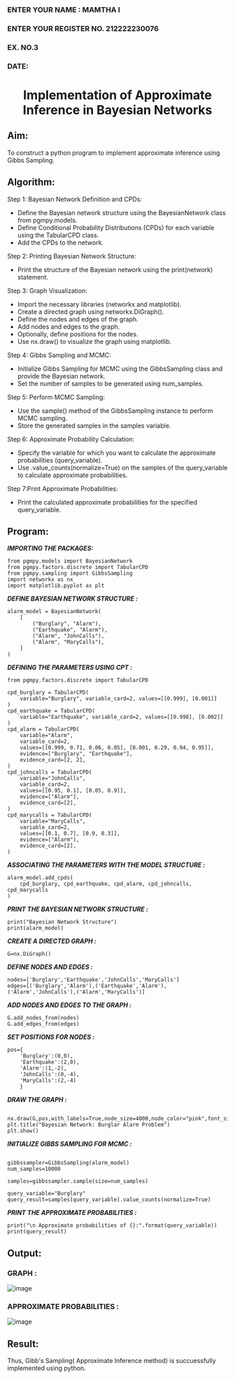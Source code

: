 <H3>ENTER YOUR NAME : MAMTHA I</H3>
<H3>ENTER YOUR REGISTER NO. 212222230076</H3>
<H3>EX. NO.3</H3>
<H3>DATE:</H3>
<H1 ALIGN =CENTER> Implementation of Approximate Inference in Bayesian Networks
</H1>

## Aim: 
   To construct a python program to implement approximate inference using Gibbs Sampling.</br>
## Algorithm:
   Step 1: Bayesian Network Definition and CPDs:<br>
    <ul> <li>Define the Bayesian network structure using the BayesianNetwork class from pgmpy.models.</li>
    <li>Define Conditional Probability Distributions (CPDs) for each variable using the TabularCPD class.</li>
    <li>Add the CPDs to the network.</li></ul>
    Step 2: Printing Bayesian Network Structure:<br>
    <ul><li>Print the structure of the Bayesian network using the print(network) statement.</li></ul>
   Step 3: Graph Visualization:
    <ul><li>Import the necessary libraries (networkx and matplotlib).</li>
    <li>Create a directed graph using networkx.DiGraph().</li>
    <li>Define the nodes and edges of the graph.</li>
    <li>Add nodes and edges to the graph.</li>
    <li>Optionally, define positions for the nodes.</li>
    <li>Use nx.draw() to visualize the graph using matplotlib.</li></ul>
    Step 4: Gibbs Sampling and MCMC:<br>
    <ul><li>Initialize Gibbs Sampling for MCMC using the GibbsSampling class and provide the Bayesian network.</li>
    <li>Set the number of samples to be generated using num_samples.</li></ul>
    Step 5: Perform MCMC Sampling:<br>
    <ul><li>Use the sample() method of the GibbsSampling instance to perform MCMC sampling.</li>
    <li>Store the generated samples in the samples variable.</li></ul>
    Step 6: Approximate Probability Calculation:<br>
    <ul><li>Specify the variable for which you want to calculate the approximate probabilities (query_variable).</li>
    <li>Use .value_counts(normalize=True) on the samples of the query_variable to calculate approximate probabilities.</li></ul>
    Step 7:Print Approximate Probabilities:<br>
    <ul><li>Print the calculated approximate probabilities for the specified query_variable.</li></ul>


## Program:

***IMPORTING THE PACKAGES:***
```
from pgmpy.models import BayesianNetwork
from pgmpy.factors.discrete import TabularCPD
from pgmpy.sampling import GibbsSampling
import networkx as nx
import matplotlib.pyplot as plt
```

***DEFINE BAYESIAN NETWORK STRUCTURE :***
```
alarm_model = BayesianNetwork(
    [
        ("Burglary", "Alarm"),
        ("Earthquake", "Alarm"),
        ("Alarm", "JohnCalls"),
        ("Alarm", "MaryCalls"),
    ]
)
```

***DEFINING THE PARAMETERS USING CPT :***
```
from pgmpy.factors.discrete import TabularCPD

cpd_burglary = TabularCPD(
    variable="Burglary", variable_card=2, values=[[0.999], [0.001]]
)
cpd_earthquake = TabularCPD(
    variable="Earthquake", variable_card=2, values=[[0.998], [0.002]]
)
cpd_alarm = TabularCPD(
    variable="Alarm",
    variable_card=2,
    values=[[0.999, 0.71, 0.06, 0.05], [0.001, 0.29, 0.94, 0.95]],
    evidence=["Burglary", "Earthquake"],
    evidence_card=[2, 2],
)
cpd_johncalls = TabularCPD(
    variable="JohnCalls",
    variable_card=2,
    values=[[0.95, 0.1], [0.05, 0.9]],
    evidence=["Alarm"],
    evidence_card=[2],
)
cpd_marycalls = TabularCPD(
    variable="MaryCalls",
    variable_card=2,
    values=[[0.1, 0.7], [0.9, 0.3]],
    evidence=["Alarm"],
    evidence_card=[2],
)
```

***ASSOCIATING THE PARAMETERS WITH THE MODEL STRUCTURE :***
```
alarm_model.add_cpds(
    cpd_burglary, cpd_earthquake, cpd_alarm, cpd_johncalls, cpd_marycalls
)
```
***PRINT THE BAYESIAN NETWORK STRUCTURE :***
```
print("Bayesian Network Structure")
print(alarm_model)
```
***CREATE A DIRECTED GRAPH :***
```
G=nx.DiGraph()
```

***DEFINE NODES AND EDGES :***
```
nodes=['Burglary','Earthquake','JohnCalls','MaryCalls']
edges=[('Burglary','Alarm'),('Earthquake','Alarm'),('Alarm','JohnCalls'),('Alarm','MaryCalls')]
```
***ADD NODES AND EDGES TO THE GRAPH :***
```
G.add_nodes_from(nodes)
G.add_edges_from(edges)
```
***SET POSITIONS FOR NODES :***
```
pos={
    'Burglary':(0,0),
    'Earthquake':(2,0),
    'Alarm':(1,-2),
    'JohnCalls':(0,-4),
    'MaryCalls':(2,-4)
    }
```
***DRAW THE GRAPH :***
```

nx.draw(G,pos,with_labels=True,node_size=4000,node_color="pink",font_size=10,font_weight="bold",arrowsize=20)
plt.title("Bayesian Network: Burglar Alarm Problem")
plt.show()
```
***INITIALIZE GIBBS SAMPLING FOR MCMC :***
```

gibbssampler=GibbsSampling(alarm_model)
num_samples=10000

samples=gibbssampler.sample(size=num_samples)   

query_variable="Burglary"
query_result=samples[query_variable].value_counts(normalize=True)
```
***PRINT THE APPROXIMATE PROBABILITIES :***
```
print("\n Approximate probabilities of {}:".format(query_variable))
print(query_result)
```
## Output:

### GRAPH :

![image](https://github.com/user-attachments/assets/67d0d937-6a7c-4b39-843f-c0d60e788ddd)


### APPROXIMATE PROBABILITIES :

![image](https://github.com/user-attachments/assets/41ff90de-f2fa-4172-b5ac-3552b4481940)

## Result:
Thus, Gibb's Sampling( Approximate Inference method) is succuessfully implemented using python.
